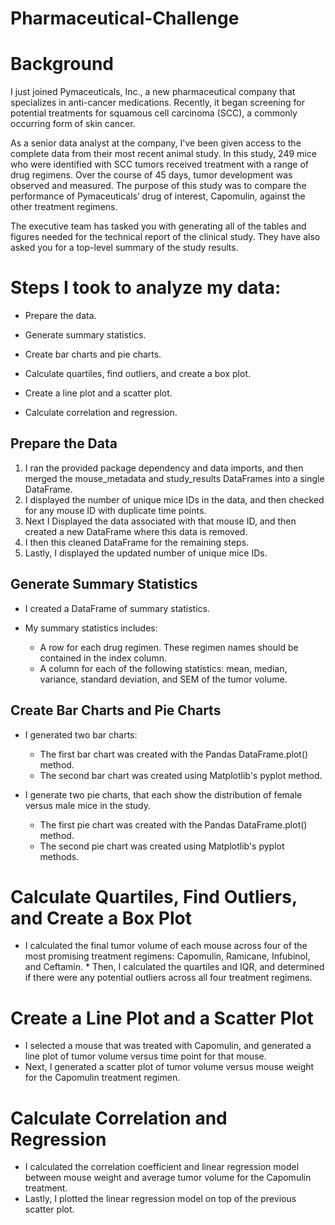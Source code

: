 # Pharmaceutical-Challenge
# Background

I just joined Pymaceuticals, Inc., a new pharmaceutical company that specializes in anti-cancer medications. Recently, it began screening for potential treatments for squamous cell carcinoma (SCC), a commonly occurring form of skin cancer.

As a senior data analyst at the company, I've been given access to the complete data from their most recent animal study. In this study, 249 mice who were identified with SCC tumors received treatment with a range of drug regimens. Over the course of 45 days, tumor development was observed and measured. The purpose of this study was to compare the performance of Pymaceuticals’ drug of interest, Capomulin, against the other treatment regimens.

The executive team has tasked you with generating all of the tables and figures needed for the technical report of the clinical study. They have also asked you for a top-level summary of the study results.

# Steps I took to analyze my data:

* Prepare the data.

* Generate summary statistics.

* Create bar charts and pie charts.

* Calculate quartiles, find outliers, and create a box plot.

* Create a line plot and a scatter plot.

* Calculate correlation and regression.

## Prepare the Data
1. I ran the provided package dependency and data imports, and then merged the mouse_metadata and study_results DataFrames into a single DataFrame.
2. I displayed the number of unique mice IDs in the data, and then checked for any mouse ID with duplicate time points. 
3. Next I Displayed the data associated with that mouse ID, and then created a new DataFrame where this data is removed. 
4. I then this cleaned DataFrame for the remaining steps.
5. Lastly, I displayed the updated number of unique mice IDs.

## Generate Summary Statistics
* I created a DataFrame of summary statistics. 

* My summary statistics includes: 
  * A row for each drug regimen. These regimen names should be contained in the index column.
  * A column for each of the following statistics: mean, median, variance, standard deviation, and SEM of the tumor volume.

## Create Bar Charts and Pie Charts
* I generated two bar charts: 
  * The first bar chart was created with the Pandas DataFrame.plot() method.
  * The second bar chart was created using Matplotlib's pyplot method.

* I generate two pie charts, that each show the distribution of female versus male mice in the study.
  * The first pie chart was created with the Pandas DataFrame.plot() method.
  * The second pie chart was created using Matplotlib's pyplot methods.

# Calculate Quartiles, Find Outliers, and Create a Box Plot
* I calculated the final tumor volume of each mouse across four of the most promising treatment regimens: Capomulin, Ramicane, Infubinol, and Ceftamin. * Then, I calculated the quartiles and IQR, and determined if there were any potential outliers across all four treatment regimens. 


# Create a Line Plot and a Scatter Plot
* I selected a mouse that was treated with Capomulin, and generated a line plot of tumor volume versus time point for that mouse.
* Next, I generated a scatter plot of tumor volume versus mouse weight for the Capomulin treatment regimen.

# Calculate Correlation and Regression

* I calculated the correlation coefficient and linear regression model between mouse weight and average tumor volume for the Capomulin treatment.
* Lastly, I plotted the linear regression model on top of the previous scatter plot.

